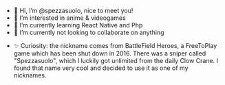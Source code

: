 - 👋 Hi, I’m @spezzasuolo, nice to meet you!
- 👀 I’m interested in anime & videogames
- 🌱 I’m currently learning React Native and Php
- 💞️ I’m currently not looking to collaborate on anything
<!-- - 📫 How to reach me -->
- ✨ Curiosity: the nickname comes from BattleField Heroes, a FreeToPlay game which has been shut down in 2016. There was a sniper called "Spezzasuolo", which I luckily got unlimited from the daily Clow Crane. I found that name very cool and decided to use it as one of my nicknames.

<!---
spezzasuolo/spezzasuolo is a ✨ special ✨ repository because its `README.md` (this file) appears on your GitHub profile.
You can click the Preview link to take a look at your changes.
--->

